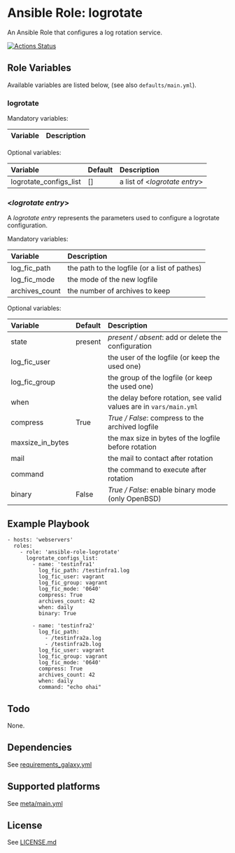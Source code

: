# Ansible Role: logrotate

An Ansible Role that configures a log rotation service.

[![Actions Status](https://github.com/tristan-weil/ansible-role-logrotate/workflows/molecule/badge.svg?branch=master)](https://github.com/tristan-weil/ansible-role-logrotate/actions)

## Role Variables

Available variables are listed below, (see also `defaults/main.yml`).

### logrotate

Mandatory variables:

| Variable      | Description |
| :------------ | :---------- |

Optional variables:

| Variable      | Default | Description |
| :------------ | :------ | :---------- |
| logrotate_configs_list | [] | a list of <*logrotate entry*> |

### <*logrotate entry*>

A *logrotate entry* represents the parameters used to configure a logrotate configuration.

Mandatory variables:

| Variable      | Description |
| :------------ | :---------- |
| log_fic_path  | the path to the logfile (or a list of pathes) |
| log_fic_mode  | the mode of the new logfile |
| archives_count | the number of archives to keep |

Optional variables:

| Variable      | Default | Description |
| :------------ | :------ | :---------- |
| state         | present | *present / absent*: add or delete the configuration |
| log_fic_user  |         | the user of the logfile (or keep the used one) |
| log_fic_group |         | the group of the logfile (or keep the used one) |
| when          |         | the delay before rotation, see valid values are in `vars/main.yml` |
| compress      | True    | *True / False*: compress to the archived logfile
| maxsize_in_bytes |      | the max size in bytes of the logfile before rotation
| mail          |         | the mail to contact after rotation
| command       |         | the command to execute after rotation
| binary        | False   | *True / False*: enable binary mode (only OpenBSD)

## Example Playbook

    - hosts: 'webservers'
      roles:
        - role: 'ansible-role-logrotate'
          logrotate_configs_list:
            - name: 'testinfra1'
              log_fic_path: /testinfra1.log
              log_fic_user: vagrant
              log_fic_group: vagrant
              log_fic_mode: '0640'
              compress: True
              archives_count: 42
              when: daily
              binary: True

            - name: 'testinfra2'
              log_fic_path:
                - /testinfra2a.log
                - /testinfra2b.log
              log_fic_user: vagrant
              log_fic_group: vagrant
              log_fic_mode: '0640'
              compress: True
              archives_count: 42
              when: daily
              command: "echo ohai"

## Todo

None.

## Dependencies

See [requirements_galaxy.yml](https://github.com/tristan-weil/ansible-role-logrotate/blob/master/requirements_galaxy.yml)

## Supported platforms

See [meta/main.yml](https://github.com/tristan-weil/ansible-role-logrotate/blob/master/meta/main.yml)

## License

See [LICENSE.md](LICENSE.md)
